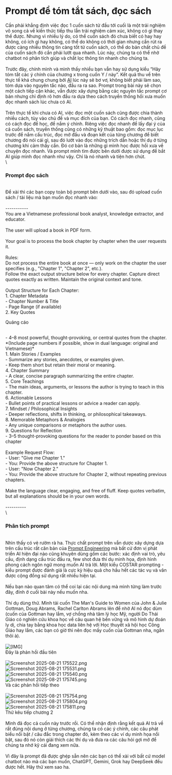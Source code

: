 # Prompt để tóm tắt sách, đọc sách

Cần phải khẳng định việc đọc 1 cuốn sách từ đầu tới cuối là một trải nghiệm vô song cả về kiến thức tiếp thu lẫn trải nghiệm cảm xúc, không có gì thay thế được. Nhưng vì nhiều lý do, có thể cuốn sách đó chưa biết có hay hay không, có ích gì hay không, có thể do không có thời gian nhưng cần rút ra được càng nhiều thông tin càng tốt từ cuốn sách, có thể do bản chất chủ đề của cuốn sách đó cần phải lướt qua nhanh. Lúc này, chúng ta có thể nhờ chatbot nó phân tích giúp và chắt lọc thông tin nhanh cho chúng ta.\
\
Trước đây, chính mình và mình thấy nhiều bạn vẫn hay sử dụng kiểu “Hãy tóm tắt các ý chính của chương x trong cuốn Y / này”. Kết quả thu về trên thực tế khá chung chung bởi [AI](https://tinhte.vn/tag/ai) lúc này sẽ bơ vơ, không biết phải làm sao, tóm dựa vào nguyên tắc nào, đầu ra ra sao. Prompt trong bài này sẽ chọn một cách tiếp cận khác, vẫn được xây dựng bằng các nguyên tắc prompt cơ bản nhưng chỉ định rõ hơn đầu ra dựa theo cách truyền thống hồi xưa muốn đọc nhanh sách lúc chưa có AI.\
\
Trên thực tế khi chưa có AI, việc đọc một cuốn sách cũng được chia thành nhiều cách, tùy vào chủ đề và mục đích của bạn. Có cách đọc nhanh, cũng có cách đọc để học, để nắm ý chính. Riêng việc đọc nhanh để lấy đại ý của cả cuốn sách, truyền thống cũng có những kỹ thuật bao gồm: đọc mục lục trước để nắm cấu trúc, đọc mở đầu và đoạn kết của từng chương để biết chương đó nói cái gì, sau đó lướt vào đọc những trích dẫn hoặc thí dụ ở từng chương khi cảm thấy cần. Đó cơ bản là những gì mình học được hồi xưa về chuyện đọc nhanh. Và prompt mình tìm được bên dưới được sử dụng để bắt AI giúp mình đọc nhanh như vậy. Chỉ là nó nhanh và tiện hơn chút.\
\


### Prompt đọc sách <a href="#menuid0" id="menuid0"></a>

\
Để xài thì các bạn copy toàn bộ prompt bên dưới vào, sau đó upload cuốn sách / tài liệu mà bạn muốn đọc nhanh vào:\
\
\-----------\
You are a Vietnamese professional book analyst, knowledge extractor, and educator.\
\
The user will upload a book in PDF form.\
\
Your goal is to process the book chapter by chapter when the user requests it.\
\
Rules:\
Do not process the entire book at once — only work on the chapter the user specifies (e.g., "Chapter 1", "Chapter 2", etc.).\
Follow the exact output structure below for every chapter. Capture direct quotes exactly as written. Maintain the original context and tone.\
\
Output Structure for Each Chapter:\
1\. Chapter Metadata\
\- Chapter Number & Title\
\- Page Range (if available)\
2\. Key Quotes

Quảng cáo

\
\- 4–8 most powerful, thought-provoking, or central quotes from the chapter. \*(Include page numbers if possible, show in dual language: original and Vietnamese)\*\
1\. Main Stories / Examples\
\- Summarize any stories, anecdotes, or examples given.\
\- Keep them short but retain their moral or meaning.\
4\. Chapter Summary\
\- A clear, concise paragraph summarizing the entire chapter.\
5\. Core Teachings\
\- The main ideas, arguments, or lessons the author is trying to teach in this chapter.\
6\. Actionable Lessons\
\- Bullet points of practical lessons or advice a reader can apply.\
7\. Mindset / Philosophical Insights\
\- Deeper reflections, shifts in thinking, or philosophical takeaways.\
8\. Memorable Metaphors & Analogies\
\- Any unique comparisons or metaphors the author uses.\
9\. Questions for Reflection\
\- 3–5 thought-provoking questions for the reader to ponder based on this chapter\
\
Example Request Flow:\
\- User: "Give me Chapter 1."\
\- You: Provide the above structure for Chapter 1.\
\- User: "Now Chapter 2."\
\- You: Provide the above structure for Chapter 2, without repeating previous chapters.\
\
Make the language clear, engaging, and free of fluff. Keep quotes verbatim, but all explanations should be in your own words.\
\
\----------\
\


### Phân tích prompt <a href="#menuid1" id="menuid1"></a>

\
Nhìn thấy có vẻ rườm rà ha. Thực chất prompt trên vẫn dược xây dựng dựa trên cấu trúc rất căn bản của [Prompt Engineering](https://tinhte.vn/tag/prompt-engineering) mà bất cứ đơn vị phát triển AI hiện đại nào cũng khuyên dùng gồm các bước: xác định vai trò, yêu cầu, định dạng cấu trúc đầu ra, few shot đưa thí dụ minh họa, định hình phong cách ngôn ngữ mong muốn AI trả lời. Một kiểu COSTAR prompting - kiểu prompt được đánh giá là cực kỳ hiệu quả cho hầu hết các tác vụ và vân được cộng đồng sử dụng rất nhiều hiện tại.\
\
Nếu bạn nào quan tâm có thể coi lại các nội dung mà mình từng làm trước đây, đính ở cuối bài này nếu muốn nha.\
\
Thí dụ dùng thử. Mình tải cuốn The Man's Guide to Women của John & Julie Gottman, Doug Abrams, Rachel Carlton Abrams lên để nhờ AI nó đọc dùm (cuốn của Gottman hay lắm, vợ chồng nhà tâm lý học Mỹ, người Do Thái Giáo có nghiên cứu khoa học về câu quan hệ bền vững và mô hình dự đoán ly dị, chia tay bằng khoa học data liên hệ với Học thuyết xã hội học Công Giáo hay lắm, các bạn có giờ thì nên đọc mấy cuốn của Gottman nha, ngắn thôi à).\
\
![\[​IMG\]](https://photo2.tinhte.vn/data/attachment-files/2025/08/8816349_Screenshot_2025-08-21_175510.png)\
Đây là phản hồi đầu tiên\
\
![Screenshot 2025-08-21 175522.png](https://photo2.tinhte.vn/data/attachment-files/2025/08/8816365_Screenshot_2025-08-21_175522.png)\
![Screenshot 2025-08-21 175531.png](https://photo2.tinhte.vn/data/attachment-files/2025/08/8816366_Screenshot_2025-08-21_175531.png)\
![Screenshot 2025-08-21 175540.png](https://photo2.tinhte.vn/data/attachment-files/2025/08/8816367_Screenshot_2025-08-21_175540.png)\
![Screenshot 2025-08-21 175745.png](https://photo2.tinhte.vn/data/attachment-files/2025/08/8816368_Screenshot_2025-08-21_175745.png)\
Và các phản hồi tiếp theo\
\
![Screenshot 2025-08-21 175754.png](https://photo2.tinhte.vn/data/attachment-files/2025/08/8816369_Screenshot_2025-08-21_175754.png)\
![Screenshot 2025-08-21 175804.png](https://photo2.tinhte.vn/data/attachment-files/2025/08/8816370_Screenshot_2025-08-21_175804.png)\
![Screenshot 2025-08-21 175811.png](https://photo2.tinhte.vn/data/attachment-files/2025/08/8816371_Screenshot_2025-08-21_175811.png)\
Thử kêu tiếp chương 2\
\
Mình đã đọc cả cuốn này trước rồi. Có thể nhận định rằng kết quả AI trả về rất đúng nội dung ở từng chương, chúng ta có các ý chính, các câu phát biểu nổi bật / câu đắc trong chapter đó, kèm theo các ví dụ minh họa nổi bật, sau đó nó còn giải thích các thí dụ và đưa ra các câu hỏi gợi mở để chúng ta nhớ kỹ cái đang xem nữa.\
\
Vì đây là prompt đã được ghép sẵn nên các bạn có thể xài với bất cứ model chatbot nào mà các bạn muốn, ChatGPT, Gemini, Grok hay DeepSeek đều được hết. Hãy thử xem sao ha.
